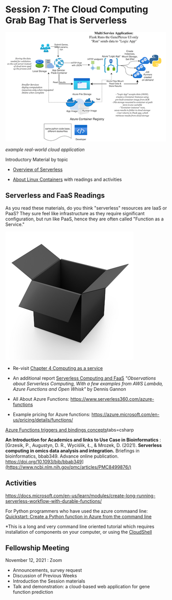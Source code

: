 # Session 7: The Cloud Computing Grab Bag That is Serverless

![example cloud architecture](img/geneplexus_cloud_diagram.png)

*example real-world cloud application*

Introductory Material by topic 


* [Overview of Serverless](serverless_overview.md)

* [About Linux Containers](linux_containers_and_the_cloud.md) with readings and activities


## Serverless and FaaS Readings

As you read these materials, do you think  "serverless" resources are IaaS or PaaS?   They sure feel like infrastructure as they require significant configuration, but run like PaaS, hence they are often called "Function as a Service." 

![FaaS is a blackbox](img/blackboxgraphic.jpg)

- Re-visit [Chapter 4 Computing as a service](https://s3.us-east-2.amazonaws.com/a-book/computing.html) 

- An additional report [Serverless Computing and FaaS](https://cloud4scieng.org/serverless-computing-and-faas/)  *"Observations about Serverless Computing, With a few examples from AWS Lambda, Azure Functions and Open Whisk"* by Dennis Gannon

- All About Azure Functions: https://www.serverless360.com/azure-functions

- Example pricing for Azure functions: https://azure.microsoft.com/en-us/pricing/details/functions/

[Azure Functions triggers and bindings concepts](https://docs.microsoft.com/en-us/azure/azure-functions/functions-triggers-bindings?)tabs=csharp

**An Introduction for Academics and links to Use Case in Bioinformatics** : [Grzesik, P., Augustyn, D. R., Wyciślik, Ł., & Mrozek, D. (2021). **Serverless computing in omics data analysis and integration.** Briefings in bioinformatics, bbab349. Advance online publication. https://doi.org/10.1093/bib/bbab349](https://www.ncbi.nlm.nih.gov/pmc/articles/PMC8499876/)

  
## Activities

https://docs.microsoft.com/en-us/learn/modules/create-long-running-serverless-workflow-with-durable-functions/

 For Python programmers who have used the azure commaand line: [Quickstart: Create a Python function in Azure from the command line](https://docs.microsoft.com/en-us/azure/azure-functions/create-first-function-cli-python?tabs=azure-cli%2Cbash%2Cbrowser)

*This is a long and very command line oriented tutorial which requires installation of components on your computer, or using the [CloudShell](https://docs.microsoft.com/en-us/azure/cloud-shell/overview)
 

## Fellowship Meeting

November 12, 2021 : Zoom

  - Announcements, survey request
  - Discussion of Previous Weeks
  - Introduction the Session materials
  - Talk and demonstration: a cloud-based web application for gene function prediction
  





